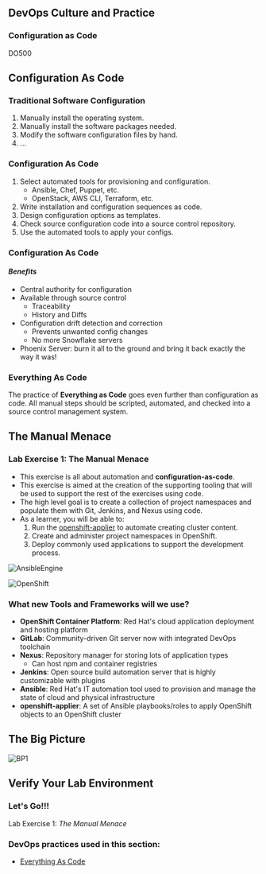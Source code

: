 <!-- .slide: data-background-image="images/RH_NewBrand_Background.png" -->
## DevOps Culture and Practice <!-- {_class="course-title"} -->
### Configuration as Code <!-- {_class="title-color"} -->
DO500 <!-- {_class="title-color"} -->



<!--.slide: id="config-as-code" -->
## Configuration As Code



### Traditional Software Configuration
1. Manually install the operating system.
2. Manually install the software packages needed.
3. Modify the software configuration files by hand.
4. ...



### Configuration As Code
1. Select automated tools for provisioning and configuration.
   * Ansible, Chef, Puppet, etc.
   * OpenStack, AWS CLI, Terraform, etc.
2. Write installation and configuration sequences as code.
3. Design configuration options as templates.
4. Check source configuration code into a source control repository.
5. Use the automated tools to apply your configs.



### Configuration As Code
#### _Benefits_
* Central authority for configuration
* Available through source control
  * Traceability
  * History and Diffs
* Configuration drift detection and correction
  * Prevents unwanted config changes
  * No more Snowflake servers
* Phoenix Server: burn it all to the ground and bring it back exactly the
way it was!



### Everything As Code
The practice of **Everything as Code** goes even further than configuration as code. All
manual steps should be scripted, automated, and checked into a source control
management system.



<!--.slide: id="manual-menace" -->
## The Manual Menace



### Lab Exercise 1: The Manual Menace
* This exercise is all about automation and **configuration-as-code**.
* This exercise is aimed at the creation of the supporting tooling that will be
used to support the rest of the exercises using code.
* The high level goal is to create a collection of project namespaces and
populate them with Git, Jenkins, and Nexus using code.
* As a learner, you will be able to:
  1. Run the [openshift-applier](https://github.com/redhat-cop/openshift-applier/)
  to automate creating cluster content.
  2. Create and administer project namespaces in OpenShift.
  3. Deploy commonly used applications to support the development process.



![AnsibleEngine](images/PairAndMob/ansible.png)



![OpenShift](images/PairAndMob/openshift.png)



### What new Tools and Frameworks will we use?
* **OpenShift Container Platform**: Red Hat's cloud application deployment and
hosting platform
* **GitLab**: Community-driven Git server now with integrated DevOps toolchain
* **Nexus**: Repository manager for storing lots of application types
  * Can host npm and container registries
* **Jenkins**: Open source build automation server that is highly customizable with plugins
* **Ansible**: Red Hat's IT automation tool used to provision and manage the
state of cloud and physical infrastructure
* **openshift-applier**: A set of Ansible playbooks/roles to apply OpenShift
objects to an OpenShift cluster



## The Big Picture
![BP1](images/bp-1-manual-menace.jpg)



## Verify Your Lab Environment



### Let's Go!!!
Lab Exercise 1: _The Manual Menace_



<!-- .slide: data-background-image="images/chef-background.png", class="white-style" -->
### DevOps practices used in this section:
- [Everything As Code](https://openpracticelibrary.com/practice/everything-as-code/)
